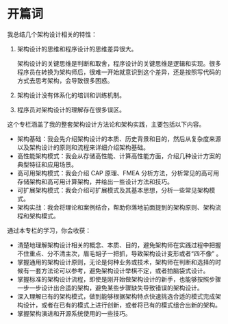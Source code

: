 # 开篇词



我总结几个架构设计相关的特性：

1. 架构设计的思维和程序设计的思维差异很大。

   架构设计的关键思维是判断和取舍，程序设计的关键思维是逻辑和实现。很多程序员在转换为架构师后，很难一开始就意识到这个差异，还是按照写代码的方式去思考架构，会导致很多困惑。

2. 架构设计没有体系化的培训和训练机制。

3. 程序员对架构设计的理解存在很多误区。

   

   

这个专栏涵盖了我的整套架构设计方法论和架构实践，主要包括以下内容。



+ 架构基础：我会先介绍架构设计的本质、历史背景和目的，然后从复杂度来源以及架构设计的原则和流程来详细介绍架构基础。
+ 高性能架构模式：我会从存储高性能、计算高性能方面，介绍几种设计方案的典型特征和应用场景。
+ 高可用架构模式：我会介绍 CAP 原理、FMEA 分析方法，分析常见的高可用存储架构和高可用计算架构，并给出一些设计方法和技巧。
+ 可扩展架构模式：我会介绍可扩展模式及其基本思想，分析一些常见架构模式。
+ 架构实战：我会将理论和案例结合，帮助你落地前面提到的架构原则、架构流程和架构模式。



通过本专栏的学习，你会收获：



+ 清楚地理解架构设计相关的概念、本质、目的，避免架构师在实践过程中把握不住重点、分不清主次，眉毛胡子一把抓，导致架构设计变形或者“四不像” 。
+ 掌握通用的架构设计原则，无论是何种业务或技术，架构师在判断和选择的时候有一套方法论可以参考，避免架构设计举棋不定，或者拍脑袋式设计。
+ 掌握标准的架构设计流程，即使是刚开始做架构设计的新手，也能够按照步骤一步一步设计出合适的架构，避免某些步骤缺失导致错误的架构设计。
+ 深入理解已有的架构模式，做到能够根据架构特点快速挑选合适的模式完成架构设计，或者在已有的模式上进行创新，或者将已有的模式组合出新的架构。
+ 掌握架构演进和开源系统使用的一些技巧。

